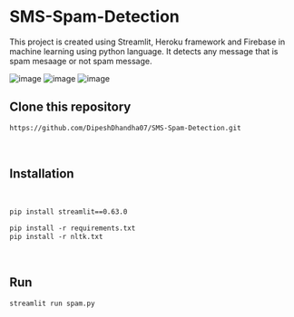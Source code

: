 # SMS-Spam-Detection
This project is created using Streamlit, Heroku framework and Firebase in machine learning using python language. It detects any message that is spam mesaage or not spam message.
<br>

![image](https://github.com/DipeshDhandha07/SMS-Spam-Detection/assets/55910147/a6e6ab09-953f-45fa-8962-fe49a6af3dc8)
![image](https://github.com/DipeshDhandha07/SMS-Spam-Detection/assets/55910147/1235b96a-b142-42a8-955f-71463043bd48)
![image](https://github.com/DipeshDhandha07/SMS-Spam-Detection/assets/55910147/1a797b9e-9285-4517-8121-bc0e023e606c)

## Clone this repository
```html
https://github.com/DipeshDhandha07/SMS-Spam-Detection.git
```
<br>

## Installation
<br>

```html
pip install streamlit==0.63.0
```
```html
pip install -r requirements.txt
pip install -r nltk.txt
```
<br>

## Run

```html
streamlit run spam.py
```
<br>


